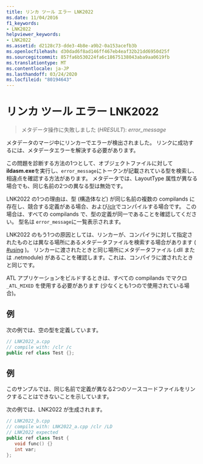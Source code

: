 ```yaml
---
title: リンカ ツール エラー LNK2022
ms.date: 11/04/2016
f1_keywords:
- LNK2022
helpviewer_keywords:
- LNK2022
ms.assetid: d2128c73-dde3-4b8e-a9b2-0a153acefb3b
ms.openlocfilehash: d30dad6f8ad146ff467eb4eaf32b21dd6950d25f
ms.sourcegitcommit: 857fa6b530224fa6c18675138043aba9aa0619fb
ms.translationtype: MT
ms.contentlocale: ja-JP
ms.lasthandoff: 03/24/2020
ms.locfileid: "80194643"
---
```

# <a name="linker-tools-error-lnk2022"></a>リンカ ツール エラー LNK2022

> メタデータ操作に失敗しました (*HRESULT*): *error_message*

メタデータのマージ中にリンカーでエラーが検出されました。 リンクに成功するには、メタデータエラーを解決する必要があります。

この問題を診断する方法の1つとして、オブジェクトファイルに対して**ildasm.exe**を実行し、`error_message`にトークンが記載されている型を検索し、相違点を確認する方法があります。  メタデータでは、LayoutType 属性が異なる場合でも、同じ名前の2つの異なる型は無効です。

LNK2022 の1つの理由は、型 (構造体など) が同じ名前の複数の compilands に存在し、競合する定義がある場合、および[/clr](../../build/reference/clr-common-language-runtime-compilation.md)でコンパイルする場合です。  この場合は、すべての compilands で、型の定義が同一であることを確認してください。  型名は `error_message`に一覧表示されます。

LNK2022 のもう1つの原因としては、リンカーが、コンパイラに対して指定されたものとは異なる場所にあるメタデータファイルを検索する場合があります ( [#using](../../preprocessor/hash-using-directive-cpp.md) )。 リンカーに渡されたときと同じ場所にメタデータファイル (.dll または .netmodule) があることを確認します。これは、コンパイラに渡されたときと同じです。

ATL アプリケーションをビルドするときは、すべての compilands でマクロ `_ATL_MIXED` を使用する必要があります (少なくとも1つので使用されている場合)。

## <a name="example"></a>例

次の例では、空の型を定義しています。

```cpp
// LNK2022_a.cpp
// compile with: /clr /c
public ref class Test {};
```

## <a name="example"></a>例

このサンプルでは、同じ名前で定義が異なる2つのソースコードファイルをリンクすることはできないことを示しています。

次の例では、LNK2022 が生成されます。

```cpp
// LNK2022_b.cpp
// compile with: LNK2022_a.cpp /clr /LD
// LNK2022 expected
public ref class Test {
   void func() {}
   int var;
};
```
